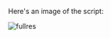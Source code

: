 Here's an image of the script:

![fullres](https://cdn.discordapp.com/attachments/777896239857270846/830783821652820008/com.martinmagni.fancade_Screenshot_2021.04.11_20.33.36.png)
